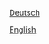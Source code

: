 
[Deutsch](/de/WIKI%20(DE)%20%20accadis%20ISB%20Parents%20Portal.md "Deutsch")

[English](/en/WIKI%20(EN)%20%20accadis%20ISB%20Parents%20Portal.md "English")
